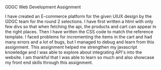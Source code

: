GDGC Web Development Assignment

I have created an E-commerce platform for the given UIUX design by the GDGC team for the round 2 selections.
I have first written a html with only few divs so that when fetching the api, the products and cart can appear in the right places. Then I have written the CSS code to match the reference template. 
I faced problems for incrementing the items in the cart and had many errors and a lot of bugs, but I managed to debug and learn from this assignment. This assignment helped me strengthen my javascript knowledge and I was able to explore about integrating API's into the website. 
I am thankful that I was able to learn so much and also showcase my front end skills through this assignment. 
